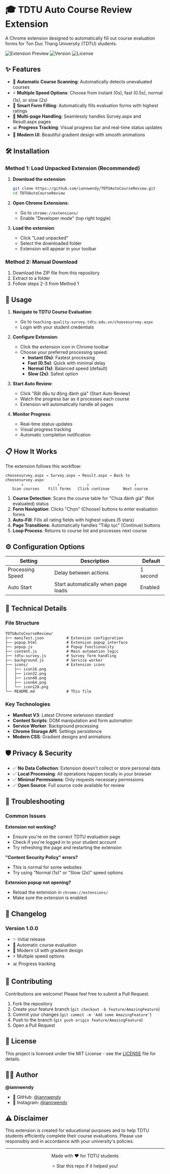 # 🎓 TDTU Auto Course Review Extension

A Chrome extension designed to automatically fill out course evaluation forms for Ton Duc Thang University (TDTU) students.

![Extension Preview](https://img.shields.io/badge/Chrome-Extension-green?style=for-the-badge&logo=googlechrome)
![Version](https://img.shields.io/badge/Version-1.0.0-blue?style=for-the-badge)
![License](https://img.shields.io/badge/License-MIT-yellow?style=for-the-badge)

## ✨ Features

- 🚀 **Automatic Course Scanning**: Automatically detects unevaluated courses
- ⚡ **Multiple Speed Options**: Choose from instant (0s), fast (0.5s), normal (1s), or slow (2s)
- 🎯 **Smart Form Filling**: Automatically fills evaluation forms with highest ratings
- 🔄 **Multi-page Handling**: Seamlessly handles Survey.aspx and Result.aspx pages
- 📊 **Progress Tracking**: Visual progress bar and real-time status updates
- 🎨 **Modern UI**: Beautiful gradient design with smooth animations

## 🛠️ Installation

### Method 1: Load Unpacked Extension (Recommended)

1. **Download the extension**:
   ```bash
   git clone https://github.com/iannwendy/TDTUAutoCourseReview.git
   cd TDTUAutoCourseReview
   ```

2. **Open Chrome Extensions**:
   - Go to `chrome://extensions/`
   - Enable "Developer mode" (top right toggle)

3. **Load the extension**:
   - Click "Load unpacked"
   - Select the downloaded folder
   - Extension will appear in your toolbar

### Method 2: Manual Download

1. Download the ZIP file from this repository
2. Extract to a folder
3. Follow steps 2-3 from Method 1

## 🚀 Usage

1. **Navigate to TDTU Course Evaluation**:
   - Go to `teaching-quality-survey.tdtu.edu.vn/choosesurvey.aspx`
   - Login with your student credentials

2. **Configure Extension**:
   - Click the extension icon in Chrome toolbar
   - Choose your preferred processing speed:
     - **Instant (0s)**: Fastest processing
     - **Fast (0.5s)**: Quick with minimal delay
     - **Normal (1s)**: Balanced speed (default)
     - **Slow (2s)**: Safest option

3. **Start Auto Review**:
   - Click "Bắt đầu tự động đánh giá" (Start Auto Review)
   - Watch the progress bar as it processes each course
   - Extension will automatically handle all pages

4. **Monitor Progress**:
   - Real-time status updates
   - Visual progress tracking
   - Automatic completion notification

## 📋 How It Works

The extension follows this workflow:

```
choosesurvey.aspx → Survey.aspx → Result.aspx → Back to choosesurvey.aspx
       ↓               ↓            ↓                    ↓
   Scan courses    Fill forms   Click continue      Next course
```

1. **Course Detection**: Scans the course table for "Chưa đánh giá" (Not evaluated) status
2. **Form Navigation**: Clicks "Chọn" (Choose) buttons to enter evaluation forms
3. **Auto-Fill**: Fills all rating fields with highest values (5 stars)
4. **Page Transitions**: Automatically handles "Tiếp tục" (Continue) buttons
5. **Loop Process**: Returns to course list and processes next course

## ⚙️ Configuration Options

| Setting | Description | Default |
|---------|-------------|---------|
| Processing Speed | Delay between actions | 1 second |
| Auto Start | Start automatically when page loads | Enabled |

## 🔧 Technical Details

### File Structure
```
TDTUAutoCourseReview/
├── manifest.json          # Extension configuration
├── popup.html             # Extension popup interface
├── popup.js               # Popup functionality
├── content.js             # Main automation logic
├── tdtu-survey.js         # Survey form handling
├── background.js          # Service worker
├── icons/                 # Extension icons
│   ├── icon16.png
│   ├── icon32.png
│   ├── icon48.png
│   ├── icon64.png
│   └── icon128.png
└── README.md              # This file
```

### Key Technologies
- **Manifest V3**: Latest Chrome extension standard
- **Content Scripts**: DOM manipulation and form automation
- **Service Worker**: Background processing
- **Chrome Storage API**: Settings persistence
- **Modern CSS**: Gradient designs and animations

## 🛡️ Privacy & Security

- ✅ **No Data Collection**: Extension doesn't collect or store personal data
- ✅ **Local Processing**: All operations happen locally in your browser
- ✅ **Minimal Permissions**: Only requests necessary permissions
- ✅ **Open Source**: Full source code available for review

## 🐛 Troubleshooting

### Common Issues

**Extension not working?**
- Ensure you're on the correct TDTU evaluation page
- Check if you're logged in to your student account
- Try refreshing the page and restarting the extension

**"Content Security Policy" errors?**
- This is normal for some websites
- Try using "Normal (1s)" or "Slow (2s)" speed options

**Extension popup not opening?**
- Reload the extension in `chrome://extensions/`
- Make sure the extension is enabled

## 📝 Changelog

### Version 1.0.0
- ✨ Initial release
- 🚀 Automatic course evaluation
- 🎨 Modern UI with gradient design
- ⚡ Multiple speed options
- 📊 Progress tracking

## 🤝 Contributing

Contributions are welcome! Please feel free to submit a Pull Request.

1. Fork the repository
2. Create your feature branch (`git checkout -b feature/AmazingFeature`)
3. Commit your changes (`git commit -m 'Add some AmazingFeature'`)
4. Push to the branch (`git push origin feature/AmazingFeature`)
5. Open a Pull Request

## 📄 License

This project is licensed under the MIT License - see the [LICENSE](LICENSE) file for details.

## 👨‍💻 Author

**@iannwendy**
- 🔗 GitHub: [@iannwendy](https://github.com/iannwendy)
- 📸 Instagram: [@iannwendy](https://instagram.com/iannwendy)

## ⚠️ Disclaimer

This extension is created for educational purposes and to help TDTU students efficiently complete their course evaluations. Please use responsibly and in accordance with your university's policies.

---

<div align="center">
  <p>Made with ❤️ for TDTU students</p>
  <p>⭐ Star this repo if it helped you!</p>
</div> 